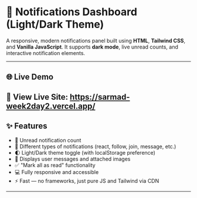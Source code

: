 # 🔔 Notifications Dashboard (Light/Dark Theme)

A responsive, modern notifications panel built using **HTML**, **Tailwind CSS**, and **Vanilla JavaScript**. It supports **dark mode**, live unread counts, and interactive notification elements.

---

## 🌐 Live Demo

🔗 View Live Site:   https://sarmad-week2day2.vercel.app/
---

## ✨ Features

- 🔴 Unread notification count
- 🧾 Different types of notifications (react, follow, join, message, etc.)
- 🌓 Light/Dark theme toggle (with localStorage preference)
- 💬 Displays user messages and attached images
- ✅ "Mark all as read" functionality
- 💻 Fully responsive and accessible
- ⚡ Fast — no frameworks, just pure JS and Tailwind via CDN

---


